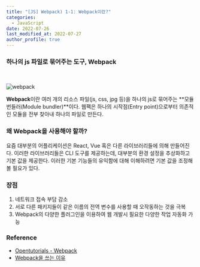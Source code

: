```yaml
---
title: "[JS] Webpack) 1-1: Webpack이란?"
categories:
  - JavaScript
date: 2022-07-26
last_modified_at: 2022-07-27
author_profile: true
---
```


### 하나의 js 파일로 묶어주는 도구, Webpack

<br/>

![webpack](https://user-images.githubusercontent.com/62230430/180939282-5fbb0799-959a-4e9f-8477-6baf53d5357b.png)

**Webpack**이란 여러 개의 리소스 파일(js, css, jpg 등)을 하나의 js로 묶어주는 **모듈 번들러(Module bundler)**이다. 웹팩은 하나의 시작점(Entry point)으로부터 의존적인 모듈을 전부 찾아내 하나의 파일로 만든다.

### 왜 Webpack을 사용해야 할까?

요즘 대부분의 어플리케이션은 React, Vue 혹은 다른 라이브러리들에 의해 만들어진다. 이러한 라이브러리들은 CLI 도구를 제공하는데, 대부분의 환경 설정을 추상화하고 기본 값을 제공한다. 이러한 기본 기능들의 유익함에 대해 이해하려면 기본 값을 조정해볼 필요가 있다.

### 장점

1. 네트워크 접속 부담 감소
2. 서로 다른 패키지들이 같은 이름의 전역 변수를 사용할 때 오작동하는 것을 극복
3. Webpack의 다양한 플러그인을 이용하여 웹 개발시 필요한 다양한 작업 자동화 가능


### Reference

- [Opentutorials - Webpack](https://opentutorials.org/module/4566)
- [Webpack을 쓰는 이유](https://ingg.dev/webpack/) 